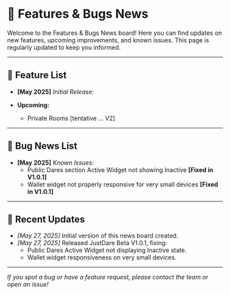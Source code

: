 # 📢 Features & Bugs News

Welcome to the Features & Bugs News board! Here you can find updates on new features, upcoming improvements, and known issues. This page is regularly updated to keep you informed.

---

## 🚀 Feature List

- **[May 2025]** _Initial Release:_
  
- **Upcoming:**
  - Private Rooms [tentative ... V2]

---

## 🐞 Bug News List

- **[May 2025]** _Known Issues:_
  - Public Dares section Active Widget not showing Inactive **[Fixed in V1.0.1]**
  - Wallet widget not properly responsive for very small devices **[Fixed in V1.0.1]**

---

## 📝 Recent Updates

- _[May 27, 2025]_ Initial version of this news board created.
- _[May 27, 2025]_ Released JustDare Beta V1.0.1, fixing:
  - Public Dares Active Widget not displaying Inactive state.
  - Wallet widget responsiveness on very small devices.

---

_If you spot a bug or have a feature request, please contact the team or open an issue!_
